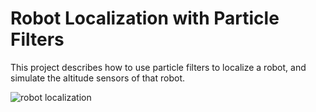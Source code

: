 # Robot Localization with Particle Filters

This project describes how to use particle filters to localize a robot, and simulate the altitude sensors of that robot.

![robot localization](https://github.com/eliaccess/robot-localization-with-particle-filters/blob/main/images/demo.gif)
